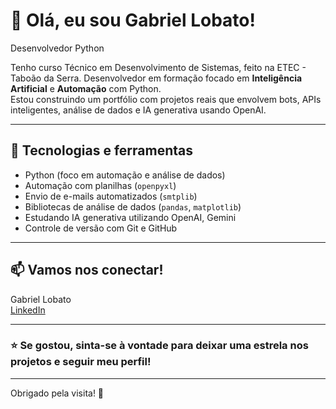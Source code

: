 # 👋 Olá, eu sou Gabriel Lobato!

Desenvolvedor Python

Tenho curso Técnico em Desenvolvimento de Sistemas, feito na ETEC - Taboão da Serra.
Desenvolvedor em formação focado em **Inteligência Artificial** e **Automação** com Python.  
Estou construindo um portfólio com projetos reais que envolvem bots, APIs inteligentes, análise de dados e IA generativa usando OpenAI.

---

## 🚀 Tecnologias e ferramentas

- Python (foco em automação e análise de dados)
- Automação com planilhas (`openpyxl`)
- Envio de e-mails automatizados (`smtplib`)
- Bibliotecas de análise de dados (`pandas`, `matplotlib`)
- Estudando IA generativa utilizando OpenAI, Gemini
- Controle de versão com Git e GitHub

---

## 📫 Vamos nos conectar!

Gabriel Lobato  
[LinkedIn](https://www.linkedin.com/in/gabriel-lobato-314096371)

---

### ⭐ Se gostou, sinta-se à vontade para deixar uma estrela nos projetos e seguir meu perfil!

---

Obrigado pela visita! 🙏

